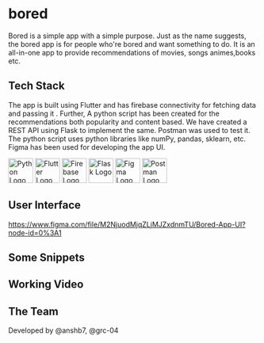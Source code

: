 # bored

Bored is a simple app with a simple purpose.
Just as the name suggests, the bored app is for people who're bored and want something to do.
It is an all-in-one app to provide recommendations of movies, songs animes,books etc.


## Tech Stack 

The app is built using Flutter and has firebase connectivity for fetching data and passing it .
Further, A python script has been created for the recommendations both popularity and
content based. We have created a REST API using Flask to implement the same. Postman was used to test it.
The python script uses python libraries like numPy, pandas, sklearn, etc.
Figma has been used for developing the app UI.

<img src="https://cdn.worldvectorlogo.com/logos/python-5.svg" alt="Python Logo" width="50" height="50"/>  <img src="https://cdn.worldvectorlogo.com/logos/flutter.svg" alt="Flutter Logo" width="50" height="50"/> <img src="https://cdn.worldvectorlogo.com/logos/firebase-1.svg" alt="Firebase Logo" width="50" height="50"/> <img src="https://cdn.worldvectorlogo.com/logos/flask.svg" alt="Flask Logo" width="50" height="50"/> <img src="https://cdn.worldvectorlogo.com/logos/figma-1.svg" alt="Figma Logo" width="50" height="50"/> <img src="https://cdn.worldvectorlogo.com/logos/postman.svg" alt="Postman Logo" width="50" height="50"/> 

## User Interface 
https://www.figma.com/file/M2NjuodMjqZLjMJZxdnmTU/Bored-App-UI?node-id=0%3A1

## Some Snippets 

## Working Video 

## The Team 
Developed by @anshb7, @grc-04
